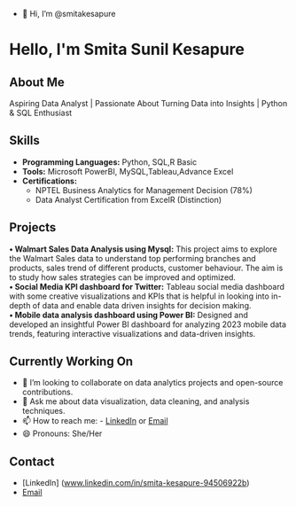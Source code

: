 - 👋 Hi, I’m @smitakesapure

<!---
smitakesapure/smitakesapure is a ✨ special ✨ repository because its `README.md` (this file) appears on your GitHub profile.
You can click the Preview link to take a look at your changes.
--->
# Hello, I'm Smita Sunil Kesapure

## About Me
Aspiring Data Analyst | Passionate About Turning Data into Insights | Python & SQL Enthusiast

## Skills
- **Programming Languages:** Python, SQL,R Basic
- **Tools:** Microsoft PowerBI, MySQL,Tableau,Advance Excel
- **Certifications:** 
  - NPTEL Business Analytics for Management Decision (78%)
  - Data Analyst Certification from ExcelR (Distinction)

## Projects
**•	Walmart Sales Data Analysis using Mysql:**
This project aims to explore the Walmart Sales data to understand top performing branches and products, sales trend of different products, customer behaviour. The aim is to study how sales strategies can be improved and optimized.      
**•	Social Media KPI dashboard for Twitter:**
Tableau social media dashboard with some creative visualizations and KPIs that is helpful in looking into in-depth of data and enable data driven insights for decision making.       
**•	Mobile data analysis dashboard using Power BI:**
Designed and developed an insightful Power BI dashboard for analyzing 2023 mobile data trends, featuring interactive visualizations and data-driven insights.  

## Currently Working On

- 👯 I’m looking to collaborate on data analytics projects and open-source contributions.
- 💬 Ask me about data visualization, data cleaning, and analysis techniques.
- 📫 How to reach me: - [LinkedIn](www.linkedin.com/in/smita-kesapure-94506922b) or [Email](mailto:smitakesapure33@gmail.com)
- 😄 Pronouns: She/Her

## Contact
- [LinkedIn] (www.linkedin.com/in/smita-kesapure-94506922b)
- [Email](mailto:smitakesapure33@gmail.com)
